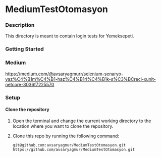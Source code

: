 # MediumTestOtomasyon

### Description
This directory is meant to contain login tests for Yemeksepeti.


### Getting Started

###  Medium
https://medium.com/@avsaryagmurr/selenium-senaryo-yaz%C4%B1m%C4%B1-haz%C4%B1rl%C4%B1k-s%C3%BCreci-xunit-netcore-3036f7225570

###  Setup 
#### Clone the repository 
1. Open the terminal and change the current working directory to the location where you want to clone the repository.

2. Clone this repo by running the following command:

   `git@github.com:avsaryagmur/MediumTestOtomasyon.git`
   `https://github.com/avsaryagmur/MediumTestOtomasyon.git`
